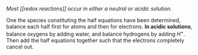 
*Most [[redox reactions]] occur in either a neutral or acidic solution.*

One the species constituting the half equations have been determined, balance each half first for atoms and then for electrons. 
**In acidic solutions**, balance oxygens by adding water, and balance hydrogens by adding $H^+$. 
Then add the half equations together such that the electrons completely cancel out.